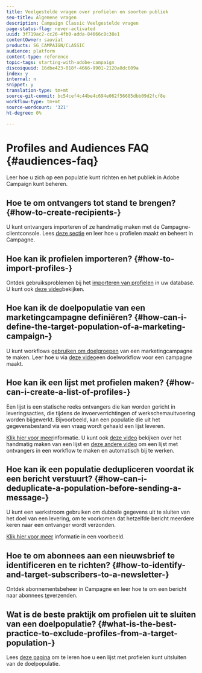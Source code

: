 ```yaml
---
title: Veelgestelde vragen over profielen en soorten publiek
seo-title: Algemene vragen
description: Campaign Classic Veelgestelde vragen
page-status-flag: never-activated
uuid: 3f719ac2-cc26-4fb0-adda-84666c8c38e1
contentOwner: sauviat
products: SG_CAMPAIGN/CLASSIC
audience: platform
content-type: reference
topic-tags: starting-with-adobe-campaign
discoiquuid: 16dbe423-018f-4666-9901-2120a8dc609a
index: y
internal: n
snippet: y
translation-type: tm+mt
source-git-commit: bc54cef4c44be4c694e062f56685dbb09d2fcf8e
workflow-type: tm+mt
source-wordcount: '321'
ht-degree: 0%

---
```



# Profiles and Audiences FAQ {#audiences-faq}

Leer hoe u zich op een populatie kunt richten en het publiek in Adobe Campaign kunt beheren.

## Hoe te om ontvangers tot stand te brengen? {#how-to-create-recipients-}

U kunt ontvangers importeren of ze handmatig maken met de Campagne-clientconsole. Lees [deze sectie](../../platform/using/about-profiles.md) en leer hoe u profielen maakt en beheert in Campagne.

## Hoe kan ik profielen importeren? {#how-to-import-profiles-}

Ontdek gebruiksproblemen bij het [importeren van profielen](../../platform/using/importing-data.md#generic-import-samples) in uw database. U kunt ook [deze video](https://docs.adobe.com/content/help/en/campaign-learn/campaign-classic-tutorials/getting-started/importing-profiles.html)bekijken.

## Hoe kan ik de doelpopulatie van een marketingcampagne definiëren? {#how-can-i-define-the-target-population-of-a-marketing-campaign-}

U kunt workflows [gebruiken om doelgroepen](../../campaign/using/marketing-campaign-deliveries.md#building-the-main-target-in-a-workflow) van een marketingcampagne te maken. Leer hoe u via [deze video](https://docs.adobe.com/content/help/en/campaign-learn/campaign-classic-tutorials/getting-started/creating-a-workflow.html)een doelworkflow voor een campagne maakt.

## Hoe kan ik een lijst met profielen maken? {#how-can-i-create-a-list-of-profiles-}

Een lijst is een statische reeks ontvangers die kan worden gericht in leveringsacties, die tijdens de invoerverrichtingen of werkschemauitvoering worden bijgewerkt. Bijvoorbeeld, kan een populatie die uit het gegevensbestand via een vraag wordt gehaald een lijst leveren.

[Klik hier voor meer](../../platform/using/creating-and-managing-lists.md#creating-a-profile-list-from-a-group)informatie. U kunt ook [deze video](https://docs.adobe.com/content/help/en/campaign-learn/campaign-classic-tutorials/getting-started/creating-a-list-of-recipients.html) bekijken over het handmatig maken van een lijst en [deze andere video](https://docs.adobe.com/content/help/en/campaign-classic-learn/tutorials/profile-management/creating-a-list-of-recipients.html) om een lijst met ontvangers in een workflow te maken en automatisch bij te werken.

## Hoe kan ik een populatie dedupliceren voordat ik een bericht verstuurt? {#how-can-i-deduplicate-a-population-before-sending-a-message-}

U kunt een werkstroom gebruiken om dubbele gegevens uit te sluiten van het doel van een levering, om te voorkomen dat hetzelfde bericht meerdere keren naar een ontvanger wordt verzonden.

[Klik hier voor meer](../../workflow/using/deduplication.md#example--identify-the-duplicates-before-a-delivery) informatie in een voorbeeld.

## Hoe te om abonnees aan een nieuwsbrief te identificeren en te richten? {#how-to-identify-and-target-subscribers-to-a-newsletter-}

Ontdek abonnementsbeheer in Campagne en leer hoe te om een bericht naar abonnees [te](../../delivery/using/managing-subscriptions.md)verzenden.

## Wat is de beste praktijk om profielen uit te sluiten van een doelpopulatie? {#what-is-the-best-practice-to-exclude-profiles-from-a-target-population-}

Lees [deze pagina](../../workflow/using/read-list.md) om te leren hoe u een lijst met profielen kunt uitsluiten van de doelpopulatie.
